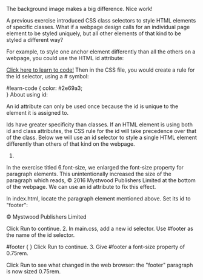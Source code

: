 The background image makes a big difference. Nice work!

A previous exercise introduced CSS class selectors to style HTML elements of specific classes. What if a webpage design calls for an individual page element to be styled uniquely, but all other elements of that kind to be styled a different way?

For example, to style one anchor element differently than all the others on a webpage, you could use the HTML id attribute:

<a id="learn-code" href="https://www.codecademy.com">Click here to learn to code!</a>
Then in the CSS file, you would create a rule for the id selector, using a # symbol:

#learn-code {
  color: #2e69a3;  
}
About using id:

An id attribute can only be used once because the id is unique to the element it is assigned to.

Ids have greater specificity than classes. If an HTML element is using both id and class attributes, the CSS rule for the id will take precedence over that of the class.
Below we will use an id selector to style a single HTML element differently than others of that kind on the webpage.


1.
In the exercise titled 6.font-size, we enlarged the font-size property for paragraph elements. This unintentionally increased the size of the paragraph which reads, © 2016 Mystwood Publishers Limited at the bottom of the webpage. We can use an id attribute to fix this effect.

In index.html, locate the paragraph element mentioned above. Set its id to "footer":

<p id="footer">&copy; Mystwood Publishers Limited</p>
Click Run to continue.
2.
In main.css, add a new id selector. Use #footer as the name of the id selector.

#footer {
}
Click Run to continue.
3.
Give #footer a font-size property of 0.75rem.

Click Run to see what changed in the web browser: the "footer" paragraph is now sized 0.75rem.
